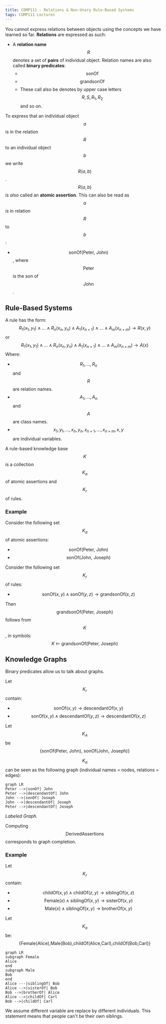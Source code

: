 ```yaml
---
title: COMP111 - Relations & Non-Unary Rule-Based Systems
tags: COMP111 Lectures
---
```

You cannot express relations between objects using the concepts we have learned so far. **Relations** are expressed as such: 

* A **relation name** $$R$$ denotes a set of **pairs** of individual object. Relation names are also called **binary predicates**: 
	* $$\text{sonOf}$$
	* $$\text{grandsonOf}$$
	* These call also be denotes by upper case letters $$R,S,R_1,R_2$$ and so on.
	
To express that an individual object $$a$$ is in the relation $$R$$ to an individual object $$b$$ we write $$R(a,b)$$. $$R(a,b)$$ is *also* called an **atomic assertion**. This can also be read as $$a$$ is in relation $$R$$ to $$b$$:

* $$\text{sonOf(Peter, John)}$$, where $$\text{Peter}$$ is the son of $$\text{John}$$.

## Rule-Based Systems
A rule has the form:
$$R_1(x_1,y_1)\wedge\ldots\wedge R_n(x_n,y_n)\wedge A_1(x_{n+1})\wedge\ldots\wedge A_m(x_{n+m})\rightarrow R(x,y)$$
or
$$R_1(x_1,y_1)\wedge\ldots\wedge R_n(x_n,y_n)\wedge A_1(x_{n+1})\wedge\ldots\wedge A_m(x_{n+m})\rightarrow A(x)$$
Where:

* $$R_1,\ldots,R_n$$ and $$R$$ are relation names.
* $$A_1,\ldots,A_n$$ and $$A$$ are class names.
* $$x_1,y_1,\ldots,x_n,y_n,x_{n+1},\ldots,x_{n+m},x,y$$ are individual variables.

A rule-based knowledge base $$K$$ is a collection $$K_a$$ of atomic assertions and $$K_r$$ of rules.

### Example

Consider the following set $$K_a$$ of atomic assertions:

* $$\text{sonOf(Peter, John)}$$
* $$\text{sonOf(John, Joseph)}$$

Consider the following set $$K_r$$ of rules:

* $$\text{sonOf}(x,y)\wedge\text{sonOf}(y,z)\rightarrow\text{grandsonOf}(x,z)$$

Then $$\text{grandsonOf(Peter, Joseph)}$$ follows from $$K$$, in symbols:
$$K\models\text{grandsonOf(Peter, Joseph)}$$

## Knowledge Graphs

Binary predicates allow us to talk about graphs.

Let $$K_r$$ contain:

* $$\text{sonOf}(x,y)\rightarrow\text{descendantOf}(x,y)$$
* $$\text{sonOf}(x,y)\wedge\text{descendantOf}(y,z)\rightarrow\text{descendantOf}(x,z)$$

Let $$K_A$$ be $$\{\text{sonOf(Peter, John), sonOf(John, Joseph)}\}$$

$$K_a$$ can be seen as the following graph  (individual names = nodes, relations = edges):

```mermaid
graph LR
Peter -->|sonOf| John
Peter -->|descendantOf| John
John -->|sonOf| Joseph
John -->|descendantOf| Joseph
Peter -->|descendantOf| Joseph

```
*Labeled Graph.*

Computing $$\text{DerivedAssertions}$$ corresponds to graph completion.

### Example

Let $$K_r$$ contain:

* $$\text{childOf}(x,y)\wedge\text{childOf}(z,y)\rightarrow\text{siblingOf}(x,z)$$
* $$\text{Female}(x)\wedge\text{siblingOf}(x,y)\rightarrow\text{sisterOf}(x,y)$$
* $$\text{Male}(x)\wedge\text{siblingOf}(x,y)\rightarrow\text{brotherOf}(x,y)$$

Let $$K_a$$ be:
$$\{\text{Female(Alice),Male(Bob),childOf(Alice,Carl),childOf(Bob,Carl)}\}$$

```mermaid
graph LR
subgraph Female
Alice
end
subgraph Male
Bob
end
Alice ---|siblingOf| Bob
Alice -->|sisterOf| Bob
Bob -->|brotherOf| Alice
Alice -->|childOf| Carl
Bob -->|childOf| Carl
```

We assume different variable are replace by different individuals. This statement means that people can't be their own siblings.



